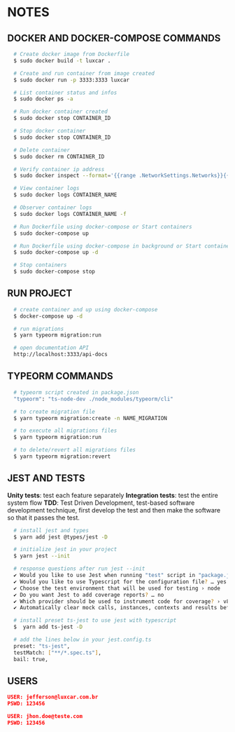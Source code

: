 # NOTES

## DOCKER AND DOCKER-COMPOSE COMMANDS
```bash
  # Create docker image from Dockerfile
  $ sudo docker build -t luxcar .

  # Create and run container from image created
  $ sudo docker run -p 3333:3333 luxcar

  # List container status and infos
  $ sudo docker ps -a

  # Run docker container created
  $ sudo docker stop CONTAINER_ID

  # Stop docker container
  $ sudo docker stop CONTAINER_ID

  # Delete container
  $ sudo docker rm CONTAINER_ID

  # Verify container ip address
  $ sudo docker inspect --format='{{range .NetworkSettings.Networks}}{{.IPAddress}}{{end}}' CONTAINER_NAME

  # View container logs
  $ sudo docker logs CONTAINER_NAME

  # Observer container logs
  $ sudo docker logs CONTAINER_NAME -f

  # Run Dockerfile using docker-compose or Start containers
  $ sudo docker-compose up

  # Run Dockerfile using docker-compose in background or Start containers in background
  $ sudo docker-compose up -d

  # Stop containers
  $ sudo docker-compose stop
```

## RUN PROJECT
```bash
  # create container and up using docker-compose
  $ docker-compose up -d

  # run migrations
  $ yarn typeorm migration:run

  # open documentation API
  http://localhost:3333/api-docs
```

## TYPEORM COMMANDS
```bash
  # typeorm script created in package.json
  "typeorm": "ts-node-dev ./node_modules/typeorm/cli"

  # to create migration file
  $ yarn typeorm migration:create -n NAME_MIGRATION

  # to execute all migrations files
  $ yarn typeorm migration:run

  # to delete/revert all migrations files
  $ yarn typeorm migration:revert
```

## JEST AND TESTS
**Unity tests**: test each feature separately
**Integration tests**: test the entire system flow
**TDD**: Test Driven Development, test-based software development technique, first develop the test and then make the software so that it passes the test.

```bash
  # install jest and types
  $ yarn add jest @types/jest -D

  # initialize jest in your project
  $ yarn jest --init

  # response questions after run jest --init
  ✔ Would you like to use Jest when running "test" script in "package.json"? … yes
  ✔ Would you like to use Typescript for the configuration file? … yes
  ✔ Choose the test environment that will be used for testing › node
  ✔ Do you want Jest to add coverage reports? … no
  ✔ Which provider should be used to instrument code for coverage? › v8
  ✔ Automatically clear mock calls, instances, contexts and results before every test? … yes

  # install preset ts-jest to use jest with typescript
  $  yarn add ts-jest -D

  # add the lines below in your jest.config.ts
  preset: "ts-jest",
  testMatch: ["**/*.spec.ts"],
  bail: true,
```

## USERS
```json
USER: jefferson@luxcar.com.br
PSWD: 123456

USER: jhon.doe@teste.com
PSWD: 123456
```
